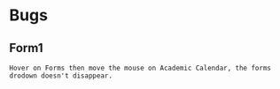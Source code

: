 # Bugs
## Form1
```
Hover on Forms then move the mouse on Academic Calendar, the forms drodown doesn't disappear.
```
